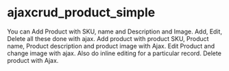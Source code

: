# ajaxcrud_product_simple
You can Add Product with SKU, name and Description and Image. Add, Edit, Delete all these done with ajax.
Add product with product SKU, Product name, Product description and product image with Ajax.
Edit Product and change image with ajax.
Also do inline editing for a particular record.
Delete product with Ajax.
